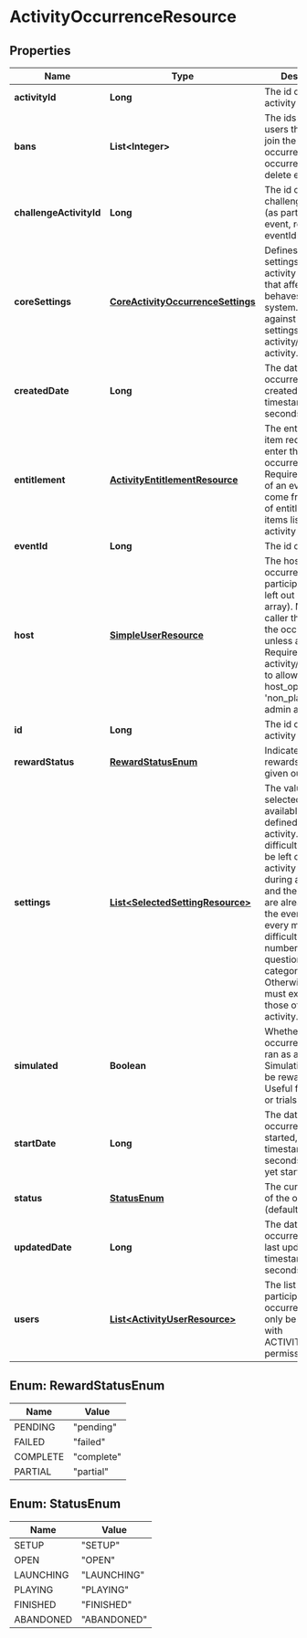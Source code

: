 
# ActivityOccurrenceResource

## Properties
Name | Type | Description | Notes
------------ | ------------- | ------------- | -------------
**activityId** | **Long** | The id of the activity | 
**bans** | **List&lt;Integer&gt;** | The ids of banned users that cannot join the occurrence. See occurrence-user delete endpoint |  [optional]
**challengeActivityId** | **Long** | The id of the challenge activity (as part of the event, required if eventId set) |  [optional]
**coreSettings** | [**CoreActivityOccurrenceSettings**](CoreActivityOccurrenceSettings.md) | Defines core settings about the activity occurrence that affect how it behaves in the system. Validated against core settings in activity/challenge-activity. |  [optional]
**createdDate** | **Long** | The date this occurrence was created, unix timestamp in seconds |  [optional]
**entitlement** | [**ActivityEntitlementResource**](ActivityEntitlementResource.md) | The entitlement item required to enter the occurrence. Required if not part of an event. Must come from the set of entitlement items listed in the activity |  [optional]
**eventId** | **Long** | The id of the event |  [optional]
**host** | [**SimpleUserResource**](SimpleUserResource.md) | The host of the occurrence, if not a participant (will be left out of users array). Must be the caller that creates the occurrence unless admin. Requires activity/challenge to allow host_option of &#39;non_player&#39; if not admin as well |  [optional]
**id** | **Long** | The id of the activity occurrence |  [optional]
**rewardStatus** | [**RewardStatusEnum**](#RewardStatusEnum) | Indicate if the rewards have been given out already |  [optional]
**settings** | [**List&lt;SelectedSettingResource&gt;**](SelectedSettingResource.md) | The values selected from the available settings defined for the activity. Ex: difficulty: hard. Can be left out if the activity is played during an event and the settings are already set at the event level. Ex: every monday, difficulty: hard, number of questions: 10, category: sport. Otherwise, the set must exactly match those of the activity. |  [optional]
**simulated** | **Boolean** | Whether this occurrence will be ran as a simulation. Simulations will not be rewarded. Useful for bot play or trials |  [optional]
**startDate** | **Long** | The date this occurrence was started, unix timestamp in seconds. null if not yet started |  [optional]
**status** | [**StatusEnum**](#StatusEnum) | The current status of the occurrence (default: OPEN) |  [optional]
**updatedDate** | **Long** | The date this occurrence was last updated, unix timestamp in seconds |  [optional]
**users** | [**List&lt;ActivityUserResource&gt;**](ActivityUserResource.md) | The list of users participating in this occurrence. Can only be set directly with ACTIVITIES_ADMIN permission |  [optional]


<a name="RewardStatusEnum"></a>
## Enum: RewardStatusEnum
Name | Value
---- | -----
PENDING | &quot;pending&quot;
FAILED | &quot;failed&quot;
COMPLETE | &quot;complete&quot;
PARTIAL | &quot;partial&quot;


<a name="StatusEnum"></a>
## Enum: StatusEnum
Name | Value
---- | -----
SETUP | &quot;SETUP&quot;
OPEN | &quot;OPEN&quot;
LAUNCHING | &quot;LAUNCHING&quot;
PLAYING | &quot;PLAYING&quot;
FINISHED | &quot;FINISHED&quot;
ABANDONED | &quot;ABANDONED&quot;




